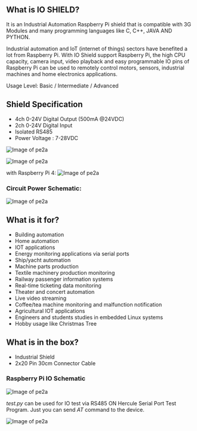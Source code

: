 
## What is IO SHIELD?
It is an Industrial Automation Raspberry Pi shield that is compatible with 3G Modules and many programming languages like C, C++, JAVA AND PYTHON.

Industrial automation and IoT (internet of things) sectors have benefited a lot from Raspberry Pi. With IO Shield support Raspberry Pi, the high CPU capacity, camera input, video playback and easy programmable IO pins of Raspberry Pi can be used to remotely control motors, sensors, industrial machines and home electronics applications. 

Usage Level: Basic / Intermediate / Advanced

## Shield Specification
- 4ch 0-24V Digital Output (500mA @24VDC)
- 2ch 0-24V Digital Input
- Isolated RS485
- Power Voltage : 7-28VDC

![Image of pe2a](http://pe2a.com/images/VD248100A-1.jpg)


![Image of pe2a](http://pe2a.com/images/VD248100A-3.png)

with Raspberry Pi 4:
![Image of pe2a](http://pe2a.com/images/VD248100A-4.png)


### Circuit Power Schematic:

![Image of pe2a](http://pe2a.com/images/VD248100A-2.png)

## What is it for?

- Building automation
- Home automation
- IOT applications
- Energy monitoring applications via serial ports
- Ship/yacht automation
- Machine parts production
- Textile machinery production monitoring
- Railway passenger information systems
- Real-time ticketing data monitoring
- Theater and concert automation
- Live video streaming
- Coffee/tea machine monitoring and malfunction notification
- Agricultural IOT applications
- Engineers and students studies in embedded Linux systems
- Hobby usage like Christmas Tree


## What is in the box?

- Industrial Shield
- 2x20 Pin 30cm Connector Cable 

### Raspberry Pi IO Schematic

![Image of pe2a](http://pe2a.com/images/VD248100A-6.png)


*test.py* can be used for IO test via RS485 ON Hercule Serial Port Test Program. Just you can send *AT* command to the device. 

![Image of pe2a](http://pe2a.com/images/VD248100A-5.png)
